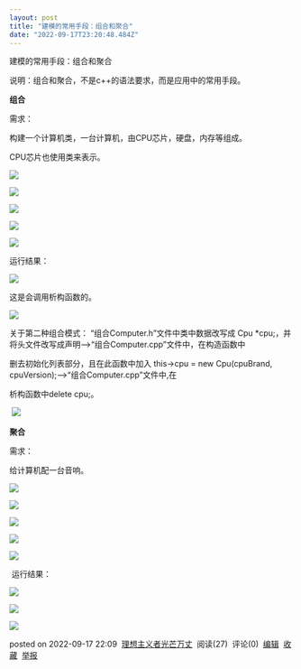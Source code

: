 ```yaml
---
layout: post
title: "建模的常用手段：组合和聚合"
date: "2022-09-17T23:20:48.484Z"
---
```

建模的常用手段：组合和聚合

说明：组合和聚合，不是c++的语法要求，而是应用中的常用手段。

**组合**

需求：

构建一个计算机类，一台计算机，由CPU芯片，硬盘，内存等组成。

CPU芯片也使用类来表示。

![](https://img2022.cnblogs.com/blog/2835841/202209/2835841-20220917195749180-509494140.png)

![](https://img2022.cnblogs.com/blog/2835841/202209/2835841-20220917195833436-454644417.png)

![](https://img2022.cnblogs.com/blog/2835841/202209/2835841-20220917200010669-1389733254.png)

![](https://img2022.cnblogs.com/blog/2835841/202209/2835841-20220917200046645-745937430.png)

![](https://img2022.cnblogs.com/blog/2835841/202209/2835841-20220917200126761-982155711.png)

运行结果：

![](https://img2022.cnblogs.com/blog/2835841/202209/2835841-20220917200219374-1644919160.png)

这是会调用析构函数的。

![](https://img2022.cnblogs.com/blog/2835841/202209/2835841-20220917201736000-185175634.png)

关于第二种组合模式： “组合Computer.h”文件中类中数据改写成 Cpu \*cpu;，并将头文件改写成声明——>“组合Computer.cpp”文件中，在构造函数中

删去初始化列表部分，且在此函数中加入 this->cpu = new Cpu(cpuBrand, cpuVersion);——>“组合Computer.cpp”文件中,在

析构函数中delete cpu;。

 ![](https://img2022.cnblogs.com/blog/2835841/202209/2835841-20220917220811116-1582511343.png)

**聚合**

需求：

给计算机配一台音响。

![](https://img2022.cnblogs.com/blog/2835841/202209/2835841-20220917215304544-1575155228.png)

![](https://img2022.cnblogs.com/blog/2835841/202209/2835841-20220917215357248-246827056.png)

![](https://img2022.cnblogs.com/blog/2835841/202209/2835841-20220917215858363-2081455679.png)

![](https://img2022.cnblogs.com/blog/2835841/202209/2835841-20220917220037975-1474262196.png)

![](https://img2022.cnblogs.com/blog/2835841/202209/2835841-20220917215346932-1191223780.png)

 运行结果：

![](https://img2022.cnblogs.com/blog/2835841/202209/2835841-20220917220143218-619941045.png)

![](https://img2022.cnblogs.com/blog/2835841/202209/2835841-20220917220423485-481118213.png)

![](https://img2022.cnblogs.com/blog/2835841/202209/2835841-20220917220511823-897105625.png)

posted on 2022-09-17 22:09  [理想主义者光芒万丈](https://www.cnblogs.com/ylww/)  阅读(27)  评论(0)  [编辑](https://i.cnblogs.com/EditPosts.aspx?postid=16703536)  [收藏](javascript:void(0))  [举报](javascript:void(0))